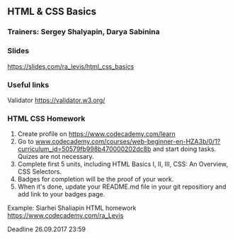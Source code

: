 ## HTML & CSS Basics

### Trainers: Sergey Shalyapin, Darya Sabinina

### Slides 

https://slides.com/ra_levis/html_css_basics

### Useful links

Validator
https://validator.w3.org/

### HTML CSS Homework

1. Create profile on https://www.codecademy.com/learn
2. Go to www.codecademy.com/courses/web-beginner-en-HZA3b/0/1?curriculum_id=50579fb998b470000202dc8b and start doing tasks. Quizes are not necessary.
3. Complete first 5 units, including HTML Basics I, II, III, CSS: An Overview, CSS Selectors.
4. Badges for completion will be the proof of your work.
5. When it's done, update your README.md file in your git repositiory and add link to your badges page.

Example:
Siarhei Shaliapin
HTML homework
https://www.codecademy.com/ra_Levis

Deadline         26.09.2017 23:59 

